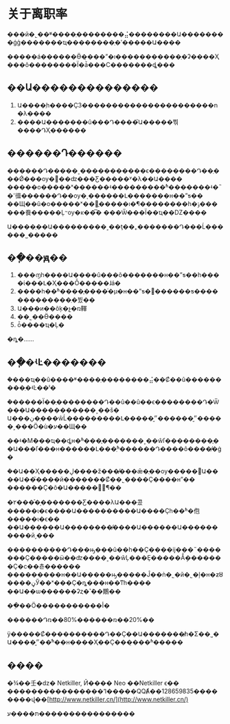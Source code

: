 # 关于离职率

���й�˾��ʶ����ְ��������⣬��������Ա��������ǵģ�������ҵ��������ְ�ʹ�����Ա����

�����á������Ӫ�̣���ˮ�ı�����������ְ�ʡ����Ҳ���ô��������Ϊ�ǡ���Ϲ�������ȡ���

## ��Ա��������������

1. Ա����ְһ����Ҫ3����������������������ո�λ����
2. ����Ա�������û���Դ����֮Ա�����뿪����ԴҲ������

## ������Դ������

������Դ�����˲�����������ϵ��������Դ��ְ���Ǿ���ѹ�͹��ʣ���Ƹ�����ʸ�λ��Ա���� �����о�����ˣ������ʵ���������ʱ�������ʵ�˵�ߵ㣬������Դ��ѹ�ͺ������Լ�������н��ˮƽ�� ��Щ��û�о�����ˣ��᲻֪�����ı�¶��������һ�ݹ������飬�����Ļᱻѹ�ĸ��͡� ���Ѿ���Ϊ��ҵ��Ǳ����

Ա����ְ��Ա���������˲��ţ��˿�������Դ���Ĺ������˽�����

## ��ְ��ԭ��

1. ���൱һ����Ա����û���õ�������н��ˮƽ��һ����ί���Լ�Ҳ���Ȱ�����ɺá�
2. ����һ��ʱ����֪����ͬ�µ�н��ˮƽ�󣬻������ƽ�������������ְ�뷨��
3. Ա���и��õķ�չ�ռ䡣
4. ��˾��Ӫ����
5. ȱ����ҵ�Ļ�

�ȵ�......

## ��ְ�ʵĿ�������

�ܶ���ҵ��û����ʶ����ְ��������⣬��Ȼ��û���������ְ�ʵĿ��ˡ�

�ܶ�����Ϊ��ְ��������Դ��û��û��ϵ��������Դ�Ѿ���Ա�����������˲��š� Ա���ڹ�ְ���ŵĹ���������Լ�����״̬������״̬�����˲���Ӧ�ù�ע��Щ��

��ʵ�Ϻܶ���ҵ��ȡн�ʱ���֪�������˲��ŵľ��������֪��Ա���ľ���н������Լ���ְʱ������Դ����ô����̸�ġ�

�ܶ�Ա��Ҳ�����ڸ����ž���̸���ǣ�ֻ��ѹ�����Ա����Ա��֮����й�������Ȼ��˾����Ҫ����нˮ�� ������Ҫ�õ�Ա�����໥͸¶��

�۲���ᷢ�֣�������Ƹ����λԱ���ܿ콨�����ι�ϵ����Ա����������Ա����Ҫһ��ʱ�佨�����ι�ϵ�� ��Ա������Ա��������̸����Ա������Ա����������й˼���

����������Դ���ԣ���û��һ��Ҫ����ĳ���˵�������Ҫ�����ӹ��ʣ����˲��ŵĻ���Ȩ�����Ǻܴ�������Ҫ�ϲ��쵼������ ���������н��Ա�����ԣ�����Ĵ��ǹ�˾�й�˾�ļ�н�ƶȣ����ڼӲ��ˣ���Ҫ�ȵ���н��ͳһ���� ��Ա��ѡ������ʡȥ�˺ܶ��鷳��

��ְ��Ӧ�����������أ�

������Դռ��80%������ռ��20%��

ÿ�����Ȼ����������Դ��Ҫ��Ա�������̸һ�Σ��˽�Ա����״̬��ͬʱ��н����Ҳ��Ҫ���̣���ʱ�����

## ����

�¾��壬�ǳ� Netkiller, Ӣ���� Neo ��Netkiller ϵ�� ����������������ߣ�����QQȺ��128659835��������վ��[http://www.netkiller.cn/](http://www.netkiller.cn/)

ת����ע����������������

